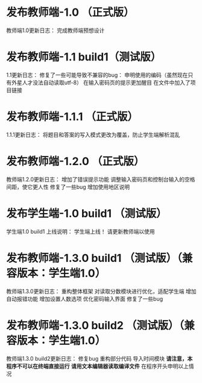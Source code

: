 # 发布教师端-1.0 （正式版）
教师端1.0更新日志：
完成教师端预想设计
# 发布教师端-1.1 build1（测试版）
1.1更新日志：
修复了一些可能导致不兼容的bug：
申明使用的编码（虽然现在只有外星人才没法自动读取utf-8）
在输入密码页的提示更加醒目
在文件中加入了项目链接
# 发布教师端-1.1.1 （正式版）
1.1.1更新日志：
将题目和答案的写入模式更改为覆盖，防止学生端解析混乱
# 发布教师端-1.2.0 （正式版）
教师端1.2.0更新日志：
增加了错误提示功能
调整输入密码页和控制台输入的空格间距，使它更人性
修复了一些bug
增加使用地区说明
# 发布学生端-1.0 build1 （测试版）
学生端1.0 build1 上线说明：
学生端上线！
请更新教师端以使用
# 发布教师端-1.3.0 build1 （测试版）（兼容版本：学生端1.0）
教师端1.3.0更新日志：
重构整体框架
对读取分数模块进行优化，适配学生端
增加自动报错功能
增加设置人数选项
优化密码输入界面
修复了一些bug
# 发布教师端-1.3.0 build2 （测试版）（兼容版本：学生端1.0）
教师端1.3.0 build2更新日志：
修复bug
重构部分代码
导入时间模块
**请注意，本程序不可以在终端直接运行**
**请用文本编辑器读取编译文件**
在程序开头申明以上情况
